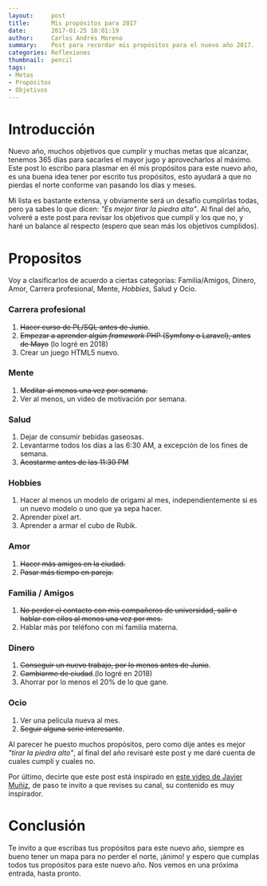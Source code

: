 ```yaml
---
layout:     post
title:      Mis propósitos para 2017
date:       2017-01-25 18:01:19
author:     Carlos Andrés Moreno
summary:    Post para recordar mis propósitos para el nuevo año 2017.
categories: Reflexiones
thumbnail:  pencil
tags:
- Metas
- Propósitos
- Objetivos
---
```


# Introducción
Nuevo año, muchos objetivos que cumplir y muchas metas que alcanzar, tenemos 365 días para sacarles el mayor jugo y aprovecharlos al máximo. Este post lo escribo para plasmar en él mis propósitos para este nuevo año, es una buena idea tener por escrito tus propósitos, esto ayudará a que no pierdas el norte conforme van pasando los días y meses. 

Mi lista es bastante extensa, y obviamente será un desafío cumplirlas todas, pero ya sabes lo que dicen: _"Es mejor tirar la piedra alto"_. Al final del año, volveré a este post para revisar los objetivos que cumplí y los que no, y haré un balance al respecto (espero que sean más los objetivos cumplidos).

# Propositos
Voy a clasificarlos de acuerdo a ciertas categorías: Familia/Amigos, Dinero, Amor, Carrera profesional, Mente, _Hobbies_, Salud y Ocio.

### Carrera profesional

1. ~~Hacer curso de PL/SQL antes de Junio~~.
2. ~~Empezar a aprender algún _framework_ PHP (Symfony o Laravel), antes de Mayo~~ (lo logré en 2018)
3. Crear un juego HTML5 nuevo.

### Mente

1. ~~Meditar al menos una vez por semana.~~
2. Ver al menos, un video de motivación por semana.

### Salud

1. Dejar de consumir bebidas gaseosas.
2. Levantarme todos los días a las 6:30 AM, a excepción de los fines de semana.
3. ~~Acostarme antes de las 11:30 PM~~

### Hobbies

1. Hacer al menos un modelo de origami al mes, independientemente si es un nuevo modelo o uno que ya sepa hacer.
2. Aprender pixel art.
3. Aprender a armar el cubo de Rubik.

### Amor

1. ~~Hacer más amigos en la ciudad.~~
2. ~~Pasar más tiempo en pareja.~~

### Familia / Amigos

1. ~~No perder el contacto con mis compañeros de universidad, salir o hablar con ellos al menos una vez por mes.~~
2. Hablar más por teléfono con mi familia materna. 

### Dinero

1. ~~Conseguir un nuevo trabajo, por lo menos antes de Junio~~.
2. ~~Cambiarme de ciudad~~.(lo logré en 2018)
3. Ahorrar por lo menos el 20% de lo que gane.

### Ocio

1. Ver una película nueva al mes.
2. ~~Seguir alguna serie interesante~~.

Al parecer he puesto muchos propósitos, pero como dije antes es mejor _"tirar la piedra alto"_, al final del año revisaré este post y me daré cuenta de cuales cumplí y cuales no.

Por último, decirte que este post está inspirado en [este video de Javier Muñiz](https://www.youtube.com/watch?v=pFisMmMmakg), de paso te invito a que revises su canal, su contenido es muy inspirador. 

# Conclusión

Te invito a que escribas tus propósitos para este nuevo año, siempre es bueno tener un mapa para no perder el norte, ¡ánimo! y espero que cumplas todos tus propósitos para este nuevo año. Nos vemos en una próxima entrada, hasta pronto.